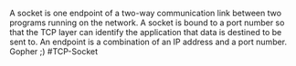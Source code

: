 A socket is one endpoint of a two-way communication link between two programs running on the network.
A socket is bound to a port number so that the TCP layer can identify the application that data is destined to be sent to.
An endpoint is a combination of an IP address and a port number.
Gopher ;)
#TCP-Socket
